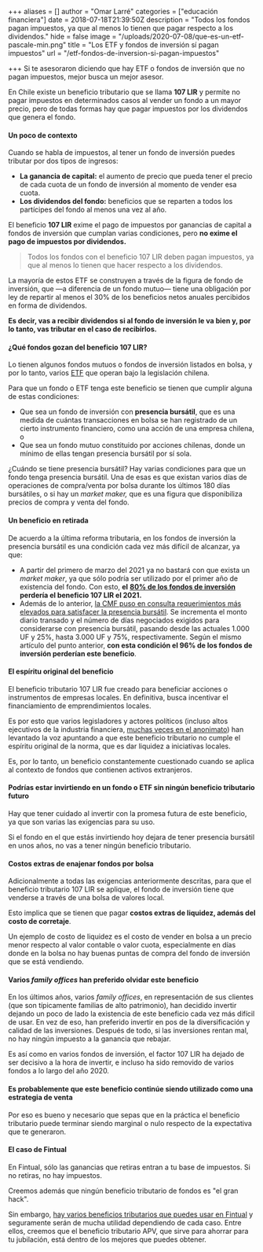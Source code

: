 +++
aliases = []
author = "Omar Larré"
categories = ["educación financiera"]
date = 2018-07-18T21:39:50Z
description = "Todos los fondos pagan impuestos, ya que al menos lo tienen que pagar respecto a los dividendos."
hide = false
image = "/uploads/2020-07-08/que-es-un-etf-pascale-min.png"
title = "Los ETF y fondos de inversión sí pagan impuestos"
url = "/etf-fondos-de-inversion-si-pagan-impuestos"

+++
Si te asesoraron diciendo que hay ETF o fondos de inversión que no pagan impuestos, mejor busca un mejor asesor.

En Chile existe un beneficio tributario que se llama **107 LIR** y permite no pagar impuestos en determinados casos al vender un fondo a un mayor precio, pero de todas formas hay que pagar impuestos por los dividendos que genera el fondo.

#### Un poco de contexto

Cuando se habla de impuestos, al tener un fondo de inversión puedes tributar por dos tipos de ingresos:

* **La ganancia de capital:** el aumento de precio que pueda tener el precio de cada cuota de un fondo de inversión al momento de vender esa cuota.
* **Los dividendos del fondo:** beneficios que se reparten a todos los partícipes del fondo al menos una vez al año.

El beneficio **107 LIR** exime el pago de impuestos por ganancias de capital a fondos de inversión que cumplan varias condiciones, pero **no exime el pago de impuestos por dividendos.**

> Todos los fondos con el beneficio 107 LIR deben pagan impuestos, ya que al menos lo tienen que hacer respecto a los dividendos.

La mayoría de estos ETF se construyen a través de la figura de fondo de inversión, que —a diferencia de un fondo mutuo— tiene una obligación por ley de repartir al menos el 30% de los beneficios netos anuales percibidos en forma de dividendos.

**Es decir, vas a recibir dividendos si al fondo de inversión le va bien y, por lo tanto, vas tributar en el caso de recibirlos.**

#### ¿Qué fondos gozan del beneficio 107 LIR?

Lo tienen algunos fondos mutuos o fondos de inversión listados en bolsa, y por lo tanto, varios [ETF](https://edu.fintual.cl/el-porqu%C3%A9-fintual-usa-etfs-77b7e7336f86/) que operan bajo la legislación chilena.

Para que un fondo o ETF tenga este beneficio se tienen que cumplir alguna de estas condiciones:

* Que sea un fondo de inversión con **presencia bursátil**, que es una medida de cuántas transacciones en bolsa se han registrado de un cierto instrumento financiero, como una acción de una empresa chilena, o
* Que sea un fondo mutuo constituido por acciones chilenas, donde un mínimo de ellas tengan presencia bursátil por sí sola.

¿Cuándo se tiene presencia bursátil? Hay varias condiciones para que un fondo tenga presencia bursátil. Una de esas es que existan varios días de operaciones de compra/venta por bolsa durante los últimos 180 días bursátiles, o si hay un _market maker,_ que es una figura que disponibiliza precios de compra y venta del fondo.

#### Un beneficio en retirada

De acuerdo a la última reforma tributaria, en los fondos de inversión la presencia bursátil es una condición cada vez más difícil de alcanzar, ya que:

* A partir del primero de marzo del 2021 ya no bastará con que exista un _market maker_, ya que sólo podría ser utilizado por el primer año de existencia del fondo. Con esto, **el** [**80% de los fondos de inversión**](https://www.elmercurio.com/inversiones/noticias/columnas/2020/03/19/bolsa-chilena-las-tragedias-nunca-llegan-solas.aspx) **perdería el beneficio 107 LIR el 2021.** 
* Además de lo anterior, [la CMF puso en consulta requerimientos más elevados para satisfacer la presencia bursátil](http://www.cmfchile.cl/portal/prensa/604/w3-article-27473.html). Se incrementa el monto diario transado y el número de días negociados exigidos para considerarse con presencia bursátil, pasando desde las actuales 1.000 UF y 25%, hasta 3.000 UF y 75%, respectivamente. Según el mismo artículo del punto anterior, **con esta condición el 96% de los fondos de inversión perderían este beneficio**.

#### El espíritu original del beneficio

El beneficio tributario 107 LIR fue creado para beneficiar acciones o instrumentos de empresas locales. En definitiva, busca incentivar el financiamiento de emprendimientos locales.

Es por esto que varios legisladores y actores políticos (incluso altos ejecutivos de la industria financiera, [muchas veces en el anonimato](https://www.elmercurio.com/Inversiones/Noticias/Analisis/2019/03/27/Mercado-analiza-opciones-y-mejoras-para-market-makers.aspx)) han levantado la voz apuntando a que este beneficio tributario no cumple el espíritu original de la norma, que es dar liquidez a iniciativas locales.

Es, por lo tanto, un beneficio constantemente cuestionado cuando se aplica al contexto de fondos que contienen activos extranjeros.

#### Podrías estar invirtiendo en un fondo o ETF sin ningún beneficio tributario futuro

Hay que tener cuidado al invertir con la promesa futura de este beneficio, ya que son varias las exigencias para su uso.

Si el fondo en el que estás invirtiendo hoy dejara de tener presencia bursátil en unos años, no vas a tener ningún beneficio tributario.

#### Costos extras de enajenar fondos por bolsa

Adicionalmente a todas las exigencias anteriormente descritas, para que el beneficio tributario 107 LIR se aplique, el fondo de inversión tiene que venderse a través de una bolsa de valores local. 

Esto implica que se tienen que pagar **costos extras de liquidez, además del costo de corretaje**.

Un ejemplo de costo de liquidez es el costo de vender en bolsa a un precio menor respecto al valor contable o valor cuota, especialmente en días donde en la bolsa no hay buenas puntas de compra del fondo de inversión que se está vendiendo.

#### Varios _family offices_ han preferido olvidar este beneficio

En los últimos años, varios _family offices_, en representación de sus clientes (que son típicamente familias de alto patrimonio), han decidido invertir dejando un poco de lado la existencia de este beneficio cada vez más difícil de usar. En vez de eso, han preferido invertir en pos de la diversificación y calidad de las inversiones. Después de todo, si las inversiones rentan mal, no hay ningún impuesto a la ganancia que rebajar.

Es así como en varios fondos de inversión, el factor 107 LIR ha dejado de ser decisivo a la hora de invertir, e incluso ha sido removido de varios fondos a lo largo del año 2020.

#### Es probablemente que este beneficio continúe siendo utilizado como una estrategia de venta

Por eso es bueno y necesario que sepas que en la práctica el beneficio tributario puede terminar siendo marginal o nulo respecto de la expectativa que te generaron.

#### El caso de Fintual

En Fintual, sólo las ganancias que retiras entran a tu base de impuestos. Si no retiras, no hay impuestos. 

Creemos además que ningún beneficio tributario de fondos es "el gran hack". 

Sin embargo, [hay varios beneficios tributarios que puedes usar en Fintual](https://edu.fintual.cl/4-beneficios-tributarios-si-usas-fintual/) y seguramente serán de mucha utilidad dependiendo de cada caso. Entre ellos, creemos que el beneficio tributario APV, que sirve para ahorrar para tu jubilación, está dentro de los mejores que puedes obtener. 